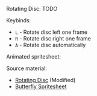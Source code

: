<style>
    .butterfly {
      width: 256px;
      height: 256px;
      background-image : url(butterfly.png);
      animation: moveButterflyX 0.25s steps(4) infinite,
                 moveButterflyY 1s steps(4) infinite;
    }
    @keyframes moveButterflyX {
      from{background-position-x:0px;}
      to{background-position-x:-1024px;}
    }
    @keyframes moveButterflyY {
      from{background-position-y:0px;}
      to{background-position-y:-1024px;}
    }
</style>

Rotating Disc:
TODO

Keybinds:
* `L` - Rotate disc left one frame
* `R` - Rotate disc right one frame
* `A` - Rotate disc automatically

Animated spritesheet:
<div class="butterfly"/>

Source material:
* [Rotating Disc](https://opengameart.org/content/sweet-colorful-candies-free-game-assest) (Modified)
* [Butterfly Spritesheet](https://opengameart.org/content/butterfly-animation)
